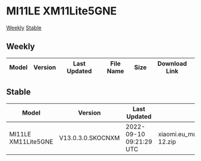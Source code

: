 # MI11LE XM11Lite5GNE
[Weekly](#Weekly)  [Stable](#Stable)
## Weekly
| Model | Version | Last Updated | File Name | Size | Download Link |
| ---- | ---- | ---- | ---- | ---- | ---- |
## Stable
| Model | Version | Last Updated | File Name | Size | Download Link |
| ---- | ---- | ---- | ---- | ---- | ---- |
| MI11LE XM11Lite5GNE | V13.0.3.0.SKOCNXM | 2022-09-10 09:21:29 UTC | xiaomi.eu_multi_MI11LE_XM11Lite5GNE_V13.0.3.0.SKOCNXM_v13-12.zip | 3.8 GB | [SourceForge](https://sourceforge.net/projects/xiaomi-eu-multilang-miui-roms/files/xiaomi.eu/MIUI-STABLE-RELEASES/MIUIv13/xiaomi.eu_multi_MI11LE_XM11Lite5GNE_V13.0.3.0.SKOCNXM_v13-12.zip/download) |
